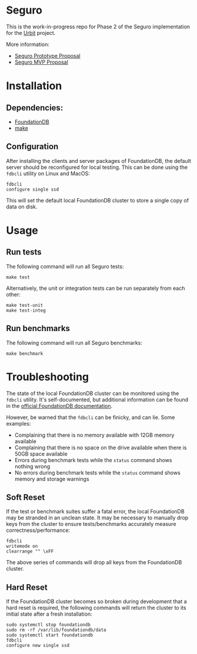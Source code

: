 # Seguro

This is the work-in-progress repo for Phase 2 of the Seguro implementation for 
the [Urbit](https://urbit.org) project.

More information:
- [Seguro Prototype Proposal](https://urbit.org/grants/seguro-prototype)
- [Seguro MVP Proposal](https://urbit.org/grants/seguro-phase-2)

# Installation

## Dependencies:

- [FoundationDB](https://github.com/apple/foundationdb/releases)
- [make](https://www.gnu.org/software/make/)

## Configuration

After installing the clients and server packages of FoundationDB, the default 
server should be reconfigured for local testing. This can be done using the 
`fdbcli` utility on Linux and MacOS:
```shell
fdbcli
configure single ssd
```
This will set the default local FoundationDB cluster to store a single copy of 
data on disk.

# Usage

## Run tests

The following command will run all Seguro tests:
```shell
make test
```

Alternatively, the unit or integration tests can be run separately from each other:
```shell
make test-unit
make test-integ
```

## Run benchmarks

The following command will run all Seguro benchmarks:
```shell
make benchmark
```

# Troubleshooting

The state of the local FoundationDB cluster can be monitored using the `fdbcli` utility. It's self-documented, but
additional information can be found in the [official FoundationDB documentation](https://apple.github.io/foundationdb).

However, be warned that the `fdbcli` can be finicky, and can lie. Some examples:
- Complaining that there is no memory available with 12GB memory available
- Complaining that there is no space on the drive available when there is 50GB space available
- Errors during benchmark tests while the `status` command shows nothing wrong
- No errors during benchmark tests while the `status` command shows memory and storage warnings

## Soft Reset

If the test or benchmark suites suffer a fatal error, the local FoundationDB may be stranded in an unclean state. It may
be necessary to manually drop keys from the cluster to ensure tests/benchmarks accurately measure
correctness/performance:
```shell
fdbcli
writemode on
clearrange "" \xFF
```
The above series of commands will drop all keys from the FoundationDB cluster.

## Hard Reset

If the FoundationDB cluster becomes so broken during development that a hard reset is required, the following commands
will return the cluster to its initial state after a fresh installation:
```shell
sudo systemctl stop foundationdb
sudo rm -rf /var/lib/foundationdb/data
sudo systemctl start foundationdb
fdbcli
configure new single ssd
```
